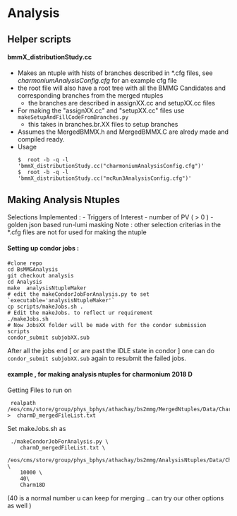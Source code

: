 # Analysis 

## Helper scripts

#### bmmX_distributionStudy.cc
- Makes an ntuple with hists of branches described in *.cfg files, see _charmoniumAnalysisConfig.cfg_  for an example cfg file
- the root file will also have a root tree with all the  BMMG Candidates and corresponding branches from the merged ntuples
  - the branches are described in assignXX.cc and setupXX.cc files
- For making the "assignXX.cc" and "setupXX.cc" files use  `makeSetupAndFillCodeFromBranches.py`
  - this takes in branches.br.XX files to setup branches
- Assumes the MergedBMMX.h and MergedBMMX.C are alredy made and compiled ready.
- Usage 
  ```
  $  root -b -q -l 'bmmX_distributionStudy.cc("charmoniumAnalysisConfig.cfg")'
  $  root -b -q -l 'bmmX_distributionStudy.cc("mcRun3AnalysisConfig.cfg")'
  ```
## Making Analysis Ntuples
  Selections Implemented :
    - Triggers of Interest
    - number of PV ( > 0 )
    - golden json based run-lumi masking
    Note : other selection criterias in the *.cfg files are not for used for making the ntuple
  #### Setting up condor jobs :
    #clone repo
    cd BsMMGAnalysis
    git checkout analysis
    cd Analysis
    make  analysisNtupleMaker
    # edit the makeCondorJobForAnalysis.py to set `executable='analysisNtupleMaker'` 
    cp scripts/makeJobs.sh .
    # Edit the makeJobs. to reflect ur requirement
    ./makeJobs.sh
    # Now JobsXX folder will be made with for the condor submission scripts
    condor_submit subjobXX.sub

 After all the jobs end [ or are past the IDLE state in condor ] one can do `condor_submit subjobXX.sub` again to resubmit the failed jobs.
 #### example , for making analysis ntuples for charmonium 2018 D
 Getting Files to run on
     
     realpath /eos/cms/store/group/phys_bphys/athachay/bs2mmg/MergedNtuples/Data/Charmoniun/2018D/*.root >  charmD_mergedFileList.txt
 
 Set makeJobs.sh as 
 
     ./makeCondorJobForAnalysis.py \
        charmD_mergedFileList.txt \
        /eos/cms/store/group/phys_bphys/athachay/bs2mmg/AnalysisNtuples/Data/Charmoniun/2018D/ \
        10000 \
        40\
        Charm18D
        
  (40 is a normal number u can keep for merging .. can try our other options as well )
    
  
